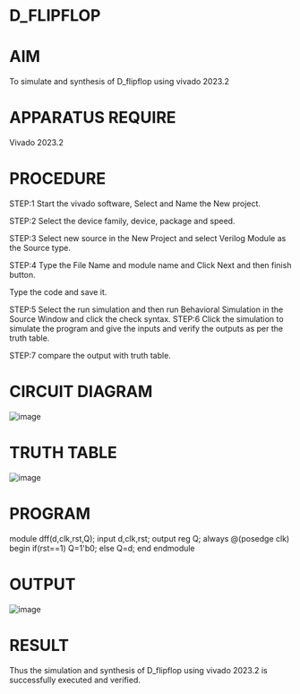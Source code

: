 # D_FLIPFLOP
# AIM
To simulate and synthesis of D_flipflop using vivado 2023.2
# APPARATUS REQUIRE
Vivado 2023.2
# PROCEDURE
STEP:1 Start the vivado software, Select and Name the New project.

STEP:2 Select the device family, device, package and speed.

STEP:3 Select new source in the New Project and select Verilog Module as the Source type.

STEP:4 Type the File Name and module name and Click Next and then finish button.

Type the code and save it.

STEP:5 Select the run simulation and then run Behavioral Simulation in the Source Window and click the check syntax.
STEP:6 Click the simulation to simulate the program and give the inputs and verify the outputs as per the truth table.

STEP:7 compare the output with truth table.
# CIRCUIT DIAGRAM
![image](https://github.com/kanipakajeevana/D_FLIPFLOP/assets/170450203/2529e86b-cd18-40c5-afda-cc4ed8bf54fc)
# TRUTH TABLE
![image](https://github.com/kanipakajeevana/D_FLIPFLOP/assets/170450203/ca119546-7762-4e66-b252-c2976af9e2d2)
# PROGRAM
module dff(d,clk,rst,Q);
input d,clk,rst;
output reg Q;
always @(posedge clk)
begin
if(rst==1)
Q=1'b0;
else
Q=d;
end
endmodule
# OUTPUT
![image](https://github.com/kanipakajeevana/D_FLIPFLOP/assets/170450203/61bf02b5-f665-49ae-82ac-1344a41b9a02)
# RESULT
Thus the simulation and synthesis of D_flipflop using vivado 2023.2 is successfully executed and verified.













